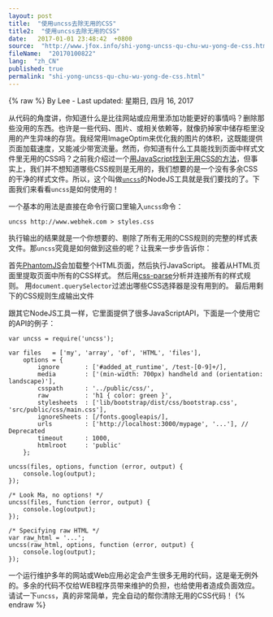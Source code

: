 ```yaml
---
layout: post
title:  "使用uncss去除无用的CSS"
title2:  "使用uncss去除无用的CSS"
date:   2017-01-01 23:48:42  +0800
source:  "http://www.jfox.info/shi-yong-uncss-qu-chu-wu-yong-de-css.html"
fileName:  "20170100822"
lang:  "zh_CN"
published: true
permalink: "shi-yong-uncss-qu-chu-wu-yong-de-css.html"
---
```

{% raw %}
By Lee - Last updated: 星期日, 四月 16, 2017

从代码的角度讲，你知道什么是比往网站或应用里添加功能更好的事情吗？删除那些没用的东西。也许是一些代码、图片、或相关依赖等，就像扔掉家中储存柜里没用的产生异味的存货。我经常用ImageOptim来优化我的图片的体积，这既能提供页面加载速度，又能减少带宽流量。然而，你知道有什么工具能找到页面中样式文件里无用的CSS吗？之前我介绍过一个[用JavaScript找到无用CSS的方法](http://www.jfox.info/go.php?url=http://www.webhek.com/detect-unmatched-css-selectors/)，但事实上，我们并不想知道哪些CSS规则是无用的，我们想要的是一个没有多余CSS的干净的样式文件。所以，这个叫做[`uncss`](http://www.jfox.info/go.php?url=https://github.com/giakki/uncss)的NodeJS工具就是我们要找的了。下面我们来看看`uncss`是如何使用的！

一个基本的用法是直接在命令行窗口里输入`uncss`命令：

    uncss http://www.webhek.com > styles.css

执行输出的结果就是一个你想要的、剔除了所有无用的CSS规则的完整的样式表文件。那`uncss`究竟是如何做到这些的呢？让我来一步步告诉你：

首先[PhantomJS](http://www.jfox.info/go.php?url=https://github.com/Obvious/phantomjs)会加载整个HTML页面，然后执行JavaScript。
接着从HTML页面里提取页面中所有的CSS样式。
然后用[css-parse](http://www.jfox.info/go.php?url=https://github.com/reworkcss/css)分析并连接所有的样式规则。
用`document.querySelector`过滤出哪些CSS选择器是没有用到的。 最后用剩下的CSS规则生成输出文件

跟其它NodeJS工具一样，它里面提供了很多JavaScriptAPI，下面是一个使用它的API的例子：

    var uncss = require('uncss');
    
    var files   = ['my', 'array', 'of', 'HTML', 'files'],
        options = {
            ignore       : ['#added_at_runtime', /test-[0-9]+/],
            media        : ['(min-width: 700px) handheld and (orientation: landscape)'],
            csspath      : '../public/css/',
            raw          : 'h1 { color: green }',
            stylesheets  : ['lib/bootstrap/dist/css/bootstrap.css', 'src/public/css/main.css'],
            ignoreSheets : [/fonts.googleapis/],
            urls         : ['http://localhost:3000/mypage', '...'], // Deprecated
            timeout      : 1000,
            htmlroot     : 'public'
        };
    
    uncss(files, options, function (error, output) {
        console.log(output);
    });
    
    /* Look Ma, no options! */
    uncss(files, function (error, output) {
        console.log(output);
    });
    
    /* Specifying raw HTML */
    var raw_html = '...';
    uncss(raw_html, options, function (error, output) {
        console.log(output);
    });

一个运行维护多年的网站或Web应用必定会产生很多无用的代码，这是毫无例外的。多余的代码不仅给WEB程序员带来维护的负担，也给使用者造成负面效应。请试一下`uncss`，真的非常简单，完全自动的帮你清除无用的CSS代码！
{% endraw %}